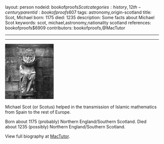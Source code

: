 layout: person
nodeid: bookofproofs$Scot
categories: history,12th-century
parentid: bookofproofs$607
tags: astronomy,origin-scotland
title: Scot, Michael
born: 1175
died: 1235
description: Some facts about Michael Scot
keywords: scot, michael,astronomy,nationality scotland
references: bookofproofs$6909
contributors: bookofproofs,@MacTutor

---


---

![Scot.jpg](https://github.com/bookofproofs/bookofproofs.github.io/blob/main/_sources/_assets/images/portraits/Scot.jpg?raw=true)

Michael Scot (or Scotus) helped in the transmission of Islamic mathematics from Spain to the rest of Europe.

Born about 1175 (probably) Northern England/Southern Scotland. Died about 1235 (possibly) Northern England/Southern Scotland.


View full biography at [MacTutor](https://mathshistory.st-andrews.ac.uk/Biographies/Scot/).